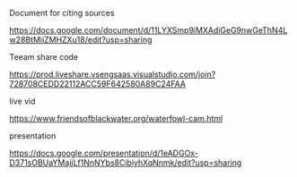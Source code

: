 Document for citing sources 

https://docs.google.com/document/d/11LYXSmp9iMXAdiGeG9nwGeThN4Lw28BtMiiZMHZXu18/edit?usp=sharing

Teeam share code

https://prod.liveshare.vsengsaas.visualstudio.com/join?728708CEDD22112ACC59F642580A89C24FAA

live vid 

https://www.friendsofblackwater.org/waterfowl-cam.html 

presentation

https://docs.google.com/presentation/d/1eADGOx-D371sOBUaYMajjLf1NnNYbs8CibiyhXqNnmk/edit?usp=sharing